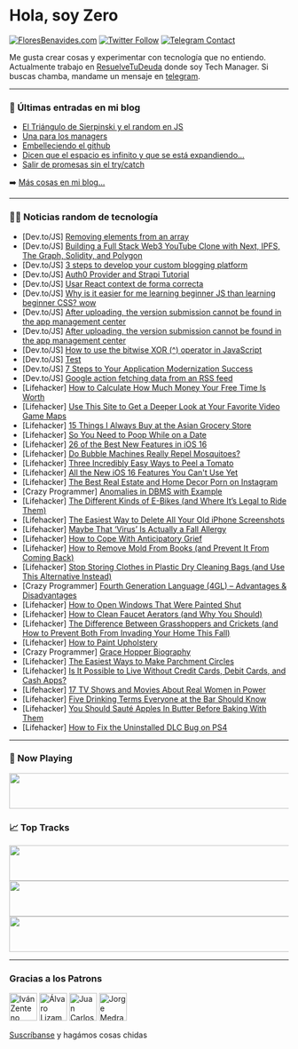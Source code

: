 # Hola, soy Zero

[![FloresBenavides.com](https://img.shields.io/website?down_message=oops&label=MiBlog&style=for-the-badge&up_message=online&url=https%3A%2F%2Ffloresbenavides.com)](https://floresbenavides.com) [![Twitter Follow](https://img.shields.io/twitter/follow/ZeroDragon?color=%231DA1F2&label=Follow&logo=twitter&logoColor=ffffff&style=for-the-badge)](https://twitter.com/zerodragon) [![Telegram Contact](https://img.shields.io/badge/escr%C3%ADbeme-ZeroDragon-%2326A5E4?style=for-the-badge&logo=telegram)](https://t.me/zerodragon)

Me gusta crear cosas y experimentar con tecnología que no entiendo.
Actualmente trabajo en [ResuelveTuDeuda](http://github.com/resuelve) donde soy Tech Manager.
Si buscas chamba, mandame un mensaje en [telegram](https://t.me/zerodragon).

---

### 📕 Últimas entradas en mi blog
<!-- BLOG-POST-LIST:START -->
- [El Triángulo de Sierpinski y el random en JS](https://floresbenavides.com/el-triangulo-de-sierpinski-y-el-random-en-js/)
- [Una para los managers](https://floresbenavides.com/una-para-los-managers/)
- [Embelleciendo el github](https://floresbenavides.com/embelleciendo-el-github/)
- [Dicen que el espacio es infinito y que se está expandiendo…](https://floresbenavides.com/dicen-que-el-espacio-es-infinito-y-que-se-esta-expandiendo/)
- [Salir de promesas sin el try/catch](https://floresbenavides.com/salir-de-promesas-sin-el-try-catch/)
<!-- BLOG-POST-LIST:END -->

➡️ [Más cosas en mi blog...](https://floresbenavides.com)

---

### 👨‍💻 Noticias random de tecnología
<!-- TECH-POSTS:START -->
- [Dev.to/JS] [Removing elements from an array](https://dev.to/jolamemushaj/removing-elements-from-an-array-5fho)
- [Dev.to/JS] [Building a Full Stack Web3 YouTube Clone with Next, IPFS, The Graph, Solidity, and Polygon](https://dev.to/suhailkakar/building-a-full-stack-web3-youtube-clone-with-next-ipfs-the-graph-solidity-and-polygon-gd1)
- [Dev.to/JS] [3 steps to develop your custom blogging platform](https://dev.to/shreyvijayvargiya/3-steps-to-develop-your-custom-blogging-platform-4kfo)
- [Dev.to/JS] [Auth0 Provider and Strapi Tutorial](https://dev.to/strapi/auth0-provider-and-strapi-tutorial-872)
- [Dev.to/JS] [Usar React context de forma correcta](https://dev.to/gonzalobarba/usar-react-context-de-forma-correcta-4af5)
- [Dev.to/JS] [Why is it easier for me learning beginner JS than learning beginner CSS? wow](https://dev.to/carnold22265/why-is-it-easier-for-me-learning-beginner-js-than-learning-beginner-css-wow-1c26)
- [Dev.to/JS] [After uploading, the version submission cannot be found in the app management center](https://dev.to/junguo52122/after-uploading-the-version-submission-cannot-be-found-in-the-app-management-center-291p)
- [Dev.to/JS] [After uploading, the version submission cannot be found in the app management center](https://dev.to/junguo52122/after-uploading-the-version-submission-cannot-be-found-in-the-app-management-center-h1)
- [Dev.to/JS] [How to use the bitwise XOR &lpar;^&rpar; operator in JavaScript](https://dev.to/h_sifat/how-to-use-the-bitwise-xor-operator-in-javascript-20m)
- [Dev.to/JS] [Test](https://dev.to/zidanarrofi/test-3oob)
- [Dev.to/JS] [7 Steps to Your Application Modernization Success](https://dev.to/aakashrajbar12899/7-steps-to-your-application-modernization-success-482i)
- [Dev.to/JS] [Google action fetching data from an RSS feed](https://dev.to/dailydevtips1/google-action-fetching-data-from-an-rss-feed-33ld)
- [Lifehacker] [How to Calculate How Much Money Your Free Time Is Worth](https://lifehacker.com/how-to-calculate-how-much-money-your-free-time-is-worth-1849526832)
- [Lifehacker] [Use This Site to Get a Deeper Look at Your Favorite Video Game Maps](https://lifehacker.com/use-this-site-to-get-a-deeper-look-at-your-favorite-vid-1849526185)
- [Lifehacker] [15 Things I Always Buy at the Asian Grocery Store](https://lifehacker.com/15-things-i-always-buy-at-the-asian-grocery-store-1849526212)
- [Lifehacker] [So You Need to Poop While on a Date](https://lifehacker.com/so-you-need-to-poop-while-on-a-date-1849525014)
- [Lifehacker] [26 of the Best New Features in iOS 16](https://lifehacker.com/26-of-the-best-new-features-in-ios-16-1849524600)
- [Lifehacker] [Do Bubble Machines Really Repel Mosquitoes?](https://lifehacker.com/do-bubble-machines-really-repel-mosquitoes-1849525325)
- [Lifehacker] [Three Incredibly Easy Ways to Peel a Tomato](https://lifehacker.com/thee-incredibly-easy-ways-to-peel-a-tomato-1849525275)
- [Lifehacker] [All the New iOS 16 Features You Can&#39;t Use Yet](https://lifehacker.com/all-the-new-ios-16-features-you-cant-use-yet-1849524299)
- [Lifehacker] [The Best Real Estate and Home Decor Porn on Instagram](https://lifehacker.com/the-best-real-estate-and-home-decor-porn-on-instagram-1849524843)
- [Crazy Programmer] [Anomalies in DBMS with Example](https://www.thecrazyprogrammer.com/2022/09/anomalies-in-dbms.html)
- [Lifehacker] [The Different Kinds of E-Bikes &lpar;and Where It’s Legal to Ride Them&rpar;](https://lifehacker.com/the-different-kinds-of-e-bikes-and-where-it-s-legal-to-1849524524)
- [Lifehacker] [The Easiest Way to Delete All Your Old iPhone Screenshots](https://lifehacker.com/the-easiest-way-to-delete-all-your-old-iphone-screensho-1849523788)
- [Lifehacker] [Maybe That ‘Virus’ Is Actually a Fall Allergy](https://lifehacker.com/maybe-that-virus-is-actually-a-fall-allergy-1849523561)
- [Lifehacker] [How to Cope With Anticipatory Grief](https://lifehacker.com/how-to-cope-with-anticipatory-grief-1849521218)
- [Lifehacker] [How to Remove Mold From Books &lpar;and Prevent It From Coming Back&rpar;](https://lifehacker.com/how-to-remove-mold-from-books-and-prevent-it-from-comi-1849508714)
- [Lifehacker] [Stop Storing Clothes in Plastic Dry Cleaning Bags &lpar;and Use This Alternative Instead&rpar;](https://lifehacker.com/stop-storing-clothes-in-plastic-dry-cleaning-bags-and-1849508740)
- [Crazy Programmer] [Fourth Generation Language &lpar;4GL&rpar; – Advantages &amp; Disadvantages](https://www.thecrazyprogrammer.com/2022/09/fourth-generation-language.html)
- [Lifehacker] [How to Open Windows That Were Painted Shut](https://lifehacker.com/how-to-open-windows-that-were-painted-shut-1849508743)
- [Lifehacker] [How to Clean Faucet Aerators &lpar;and Why You Should&rpar;](https://lifehacker.com/how-to-clean-faucet-aerators-and-why-you-should-1849508599)
- [Lifehacker] [The Difference Between Grasshoppers and Crickets &lpar;and How to Prevent Both From Invading Your Home This Fall&rpar;](https://lifehacker.com/the-difference-between-grasshoppers-and-crickets-and-h-1849508617)
- [Lifehacker] [How to Paint Upholstery](https://lifehacker.com/how-to-paint-upholstery-1849508620)
- [Crazy Programmer] [Grace Hopper Biography](https://www.thecrazyprogrammer.com/2022/09/grace-hopper-biography.html)
- [Lifehacker] [The Easiest Ways to Make Parchment Circles](https://lifehacker.com/the-easiest-ways-to-make-parchment-circles-1849519101)
- [Lifehacker] [Is It Possible to Live Without Credit Cards, Debit Cards, and Cash Apps?](https://lifehacker.com/is-it-possible-to-live-without-credit-cards-debit-card-1849517453)
- [Lifehacker] [17 TV Shows and Movies About Real Women in Power](https://lifehacker.com/17-tv-shows-and-movies-about-real-women-in-power-1849516246)
- [Lifehacker] [Five Drinking Terms Everyone at the Bar Should Know](https://lifehacker.com/five-drinking-terms-everyone-at-the-bar-should-know-1849517914)
- [Lifehacker] [You Should Sauté Apples In Butter Before Baking With Them](https://lifehacker.com/you-should-saute-apples-in-butter-before-baking-with-th-1849517500)
- [Lifehacker] [How to Fix the Uninstalled DLC Bug on PS4](https://lifehacker.com/how-to-fix-the-uninstalled-dlc-bug-on-ps4-1849517386)<!-- TECH-POSTS:END -->

---

### 🎵 Now Playing
<a href="https://spotify-now-playing-dun.vercel.app/now-playing?open"><img src="https://spotify-now-playing-dun.vercel.app/now-playing" width="540" height="64"></a>

### 📈 Top Tracks
<a href="https://spotify-now-playing-dun.vercel.app/top-tracks?i=1&open"><img src="https://spotify-now-playing-dun.vercel.app/top-tracks?i=1" width="540" height="64"></a>
<a href="https://spotify-now-playing-dun.vercel.app/top-tracks?i=2&open"><img src="https://spotify-now-playing-dun.vercel.app/top-tracks?i=2" width="540" height="64"></a>
<a href="https://spotify-now-playing-dun.vercel.app/top-tracks?i=3&open"><img src="https://spotify-now-playing-dun.vercel.app/top-tracks?i=3" width="540" height="64"></a>

---

### Gracias a los Patrons
[<img src="https://avatars.githubusercontent.com/u/243380?v=4" alt="Iván Zenteno" width="50px">](https://github.com/k001) [<img src="https://avatars.githubusercontent.com/u/19955639?v=4" alt="Álvaro Lizama" width="50px">](https://github.com/alvarolizama) [<img src="https://avatars.githubusercontent.com/u/2718753?v=4" alt="Juan Carlos Ruiz" width="50px">](https://github.com/JuanCrg90) [<img src="https://avatars.githubusercontent.com/u/37025?v=4" alt="Jorge Medrano" width="50px">](https://github.com/h1pp1e) 

[Suscríbanse](https://www.patreon.com/zerodragon) y hagámos cosas chidas
